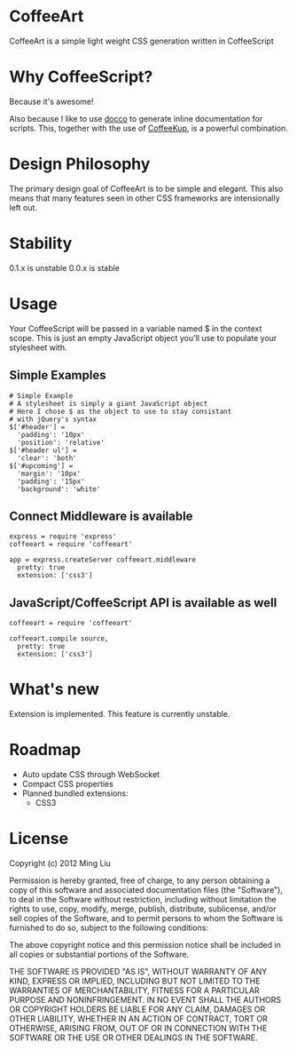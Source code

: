 
# CoffeeArt

CoffeeArt is a simple light weight CSS generation written in CoffeeScript

# Why CoffeeScript?

Because it's awesome!

Also because I like to use [docco](http://jashkenas.github.com/docco/) to generate inline documentation for scripts. This, together with the use of [CoffeeKup](https://github.com/mauricemach/coffeekup), is a powerful combination.

# Design Philosophy

The primary design goal of CoffeeArt is to be simple and elegant. This also means that many features seen in other CSS frameworks are intensionally left out. 

# Stability

0.1.x is unstable
0.0.x is stable

# Usage

Your CoffeeScript will be passed in a variable named $ in the context scope. This is just an empty JavaScript object you'll use to populate your stylesheet with.

## Simple Examples

    # Simple Example
    # A stylesheet is simply a giant JavaScript object
    # Here I chose $ as the object to use to stay consistant
    # with jQuery's syntax
    $['#header'] =
      'padding': '10px'
      'position': 'relative'
    $['#header ul'] =
      'clear': 'both'
    $['#upcoming'] =
      'margin': '10px'
      'padding': '15px'
      'background': 'white'

## Connect Middleware is available

    express = require 'express'
    coffeeart = require 'coffeeart'

    app = express.createServer coffeeart.middleware
      pretty: true
      extension: ['css3']

## JavaScript/CoffeeScript API is available as well

    coffeeart = require 'coffeeart'

    coffeeart.compile source,
      pretty: true
      extension: ['css3']

# What's new

Extension is implemented. This feature is currently unstable.

# Roadmap

* Auto update CSS through WebSocket
* Compact CSS properties
* Planned bundled extensions:
    * CSS3

# License

Copyright (c) 2012 Ming Liu

Permission is hereby granted, free of charge, to any person obtaining a copy of this software and associated documentation files (the "Software"), to deal in the Software without restriction, including without limitation the rights to use, copy, modify, merge, publish, distribute, sublicense, and/or sell copies of the Software, and to permit persons to whom the Software is furnished to do so, subject to the following conditions:

The above copyright notice and this permission notice shall be included in all copies or substantial portions of the Software.

THE SOFTWARE IS PROVIDED "AS IS", WITHOUT WARRANTY OF ANY KIND, EXPRESS OR IMPLIED, INCLUDING BUT NOT LIMITED TO THE WARRANTIES OF MERCHANTABILITY, FITNESS FOR A PARTICULAR PURPOSE AND NONINFRINGEMENT. IN NO EVENT SHALL THE AUTHORS OR COPYRIGHT HOLDERS BE LIABLE FOR ANY CLAIM, DAMAGES OR OTHER LIABILITY, WHETHER IN AN ACTION OF CONTRACT, TORT OR OTHERWISE, ARISING FROM, OUT OF OR IN CONNECTION WITH THE SOFTWARE OR THE USE OR OTHER DEALINGS IN THE SOFTWARE.



<!--
## DRAFT
Problem with nesting: http://www.markdotto.com/2010/12/18/the-problem-with-nesting-css-with-less-or-sass/
-->
